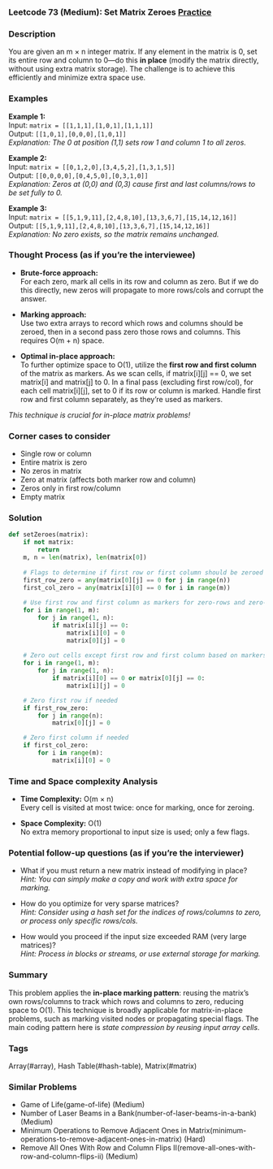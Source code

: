 ### Leetcode 73 (Medium): Set Matrix Zeroes [Practice](https://leetcode.com/problems/set-matrix-zeroes)

### Description  
You are given an m × n integer matrix. If any element in the matrix is 0, set its entire row and column to 0—do this **in place** (modify the matrix directly, without using extra matrix storage). The challenge is to achieve this efficiently and minimize extra space use.

### Examples  

**Example 1:**  
Input: `matrix = [[1,1,1],[1,0,1],[1,1,1]]`  
Output: `[[1,0,1],[0,0,0],[1,0,1]]`  
*Explanation: The 0 at position (1,1) sets row 1 and column 1 to all zeros.*

**Example 2:**  
Input: `matrix = [[0,1,2,0],[3,4,5,2],[1,3,1,5]]`  
Output: `[[0,0,0,0],[0,4,5,0],[0,3,1,0]]`  
*Explanation: Zeros at (0,0) and (0,3) cause first and last columns/rows to be set fully to 0.*

**Example 3:**  
Input: `matrix = [[5,1,9,11],[2,4,8,10],[13,3,6,7],[15,14,12,16]]`  
Output: `[[5,1,9,11],[2,4,8,10],[13,3,6,7],[15,14,12,16]]`  
*Explanation: No zero exists, so the matrix remains unchanged.*

### Thought Process (as if you’re the interviewee)  
- **Brute-force approach:**  
  For each zero, mark all cells in its row and column as zero. But if we do this directly, new zeros will propagate to more rows/cols and corrupt the answer.
  
- **Marking approach:**  
  Use two extra arrays to record which rows and columns should be zeroed, then in a second pass zero those rows and columns. This requires O(m + n) space.

- **Optimal in-place approach:**  
  To further optimize space to O(1), utilize the **first row and first column** of the matrix as markers. As we scan cells, if matrix[i][j] == 0, we set matrix[i] and matrix[j] to 0. In a final pass (excluding first row/col), for each cell matrix[i][j], set to 0 if its row or column is marked. Handle first row and first column separately, as they’re used as markers.

*This technique is crucial for in-place matrix problems!*

### Corner cases to consider  
- Single row or column
- Entire matrix is zero
- No zeros in matrix
- Zero at matrix (affects both marker row and column)
- Zeros only in first row/column
- Empty matrix

### Solution

```python
def setZeroes(matrix):
    if not matrix:
        return
    m, n = len(matrix), len(matrix[0])
    
    # Flags to determine if first row or first column should be zeroed
    first_row_zero = any(matrix[0][j] == 0 for j in range(n))
    first_col_zero = any(matrix[i][0] == 0 for i in range(m))
    
    # Use first row and first column as markers for zero-rows and zero-columns
    for i in range(1, m):
        for j in range(1, n):
            if matrix[i][j] == 0:
                matrix[i][0] = 0
                matrix[0][j] = 0
    
    # Zero out cells except first row and first column based on markers
    for i in range(1, m):
        for j in range(1, n):
            if matrix[i][0] == 0 or matrix[0][j] == 0:
                matrix[i][j] = 0

    # Zero first row if needed
    if first_row_zero:
        for j in range(n):
            matrix[0][j] = 0

    # Zero first column if needed
    if first_col_zero:
        for i in range(m):
            matrix[i][0] = 0
```

### Time and Space complexity Analysis  

- **Time Complexity:** O(m × n)  
  Every cell is visited at most twice: once for marking, once for zeroing.

- **Space Complexity:** O(1)  
  No extra memory proportional to input size is used; only a few flags.

### Potential follow-up questions (as if you’re the interviewer)  

- What if you must return a new matrix instead of modifying in place?  
  *Hint: You can simply make a copy and work with extra space for marking.*

- How do you optimize for very sparse matrices?  
  *Hint: Consider using a hash set for the indices of rows/columns to zero, or process only specific rows/cols.*

- How would you proceed if the input size exceeded RAM (very large matrices)?  
  *Hint: Process in blocks or streams, or use external storage for marking.*

### Summary  
This problem applies the **in-place marking pattern**: reusing the matrix’s own rows/columns to track which rows and columns to zero, reducing space to O(1). This technique is broadly applicable for matrix-in-place problems, such as marking visited nodes or propagating special flags. The main coding pattern here is *state compression by reusing input array cells*.

### Tags
Array(#array), Hash Table(#hash-table), Matrix(#matrix)

### Similar Problems
- Game of Life(game-of-life) (Medium)
- Number of Laser Beams in a Bank(number-of-laser-beams-in-a-bank) (Medium)
- Minimum Operations to Remove Adjacent Ones in Matrix(minimum-operations-to-remove-adjacent-ones-in-matrix) (Hard)
- Remove All Ones With Row and Column Flips II(remove-all-ones-with-row-and-column-flips-ii) (Medium)